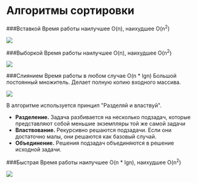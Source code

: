 # Алгоритмы сортировки

###Вставкой
Время работы наилучшее O(n), наихудшее O(n<sup>2</sup>)

<img src="https://upload.wikimedia.org/wikipedia/commons/0/0f/Insertion-sort-example-300px.gif"/>

###Выборкой
Время работы наилучшее O(n), наихудшее O(n<sup>2</sup>)

<img src="https://upload.wikimedia.org/wikipedia/commons/9/94/Selection-Sort-Animation.gif"/>

###Слиянием
Время работы в любом случае O(n * lgn)
Большой постоянный множитель. Делает полную копию входного массива.

<img src="https://upload.wikimedia.org/wikipedia/commons/c/cc/Merge-sort-example-300px.gif"/>

В алгоритме используется принцип "Разделяй и властвуй".
- <b>Разделение.</b> Задача разбивается на несколько подзадач, которые представляют собой меньшие экземпляры той же самой задачи
- <b>Властвование.</b> Рекурсивно решаются подзадачи. Если они достаточно малы, они решаются как базовый случай.
- <b>Объединение.</b> Решения подзадач объединяются в решение исходной задачи.

###Быстрая
Время работы наилучшее O(n * lgn), наихудшее O(n<sup>2</sup>)

<img src="https://upload.wikimedia.org/wikipedia/commons/6/6a/Sorting_quicksort_anim.gif"/>
